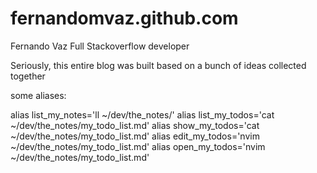 # fernandomvaz.github.com
Fernando Vaz
Full Stackoverflow developer

Seriously, this entire blog was built based on a bunch of ideas collected together



some aliases:

alias list_my_notes='ll ~/dev/the_notes/'
alias list_my_todos='cat ~/dev/the_notes/my_todo_list.md'
alias show_my_todos='cat ~/dev/the_notes/my_todo_list.md'
alias edit_my_todos='nvim ~/dev/the_notes/my_todo_list.md'
alias open_my_todos='nvim ~/dev/the_notes/my_todo_list.md'

